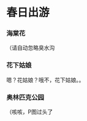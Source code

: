 # 春日出游

### 海棠花

（请自动忽略臭水沟
<ImgPlayer :imgs="[
    'https://fudongdong-statics.oss-cn-beijing.aliyuncs.com/images/20220411/11fd0953186043fda7bf577c04f7dd8c.png?x-oss-process=image/resize,w_800/quality,q_80',
    'https://fudongdong-statics.oss-cn-beijing.aliyuncs.com/images/20220411/b66313a265664a38a2426e043dcb2bc3.png?x-oss-process=image/resize,w_800/quality,q_80',
    'https://fudongdong-statics.oss-cn-beijing.aliyuncs.com/images/20220411/233721b11c8a438da4567f2583372eb5.png?x-oss-process=image/resize,w_800/quality,q_80',
    'https://fudongdong-statics.oss-cn-beijing.aliyuncs.com/images/20220411/0f3bec81bb1a4ee68bef186589fc8472.png?x-oss-process=image/resize,w_800/quality,q_80'
]" />



### 花下姑娘

嗯？花姑娘？哦不，花下姑娘。。
<ImgPlayer :imgs="[
'https://fudongdong-statics.oss-cn-beijing.aliyuncs.com/images/20220411/607e03f3ea6748409a8d771d431a1dac.png?x-oss-process=image/resize,w_800/quality,q_80',
'https://fudongdong-statics.oss-cn-beijing.aliyuncs.com/images/20220411/d93844443d894dcea6cd32a498a8119a.png?x-oss-process=image/resize,w_800/quality,q_80',
'https://fudongdong-statics.oss-cn-beijing.aliyuncs.com/images/20220411/4980dc03b93445838763eda01b713f0b.png?x-oss-process=image/resize,w_800/quality,q_80',
'https://fudongdong-statics.oss-cn-beijing.aliyuncs.com/images/20220411/5b30c7640473434f839a939fba242282.png?x-oss-process=image/resize,w_800/quality,q_80',
'https://fudongdong-statics.oss-cn-beijing.aliyuncs.com/images/20220411/8e8f808e1ecb48ddbf6727ae6ad596be.png?x-oss-process=image/resize,w_800/quality,q_80',
'https://fudongdong-statics.oss-cn-beijing.aliyuncs.com/images/20220411/6b8b9be7595b4cc3ad05bf4ae977b8ae.png?x-oss-process=image/resize,w_800/quality,q_80',
]" />



### 奥林匹克公园

（咳咳，P图过头了
<ImgPlayer :imgs="[
'https://fudongdong-statics.oss-cn-beijing.aliyuncs.com/images/20220411/8339350e2ed944599b1033608d0c112c.png?x-oss-process=image/resize,w_800/quality,q_80',
'https://fudongdong-statics.oss-cn-beijing.aliyuncs.com/images/20220411/a0e676d11d32479db51fbb286727226c.png?x-oss-process=image/resize,w_800/quality,q_80',
'https://fudongdong-statics.oss-cn-beijing.aliyuncs.com/images/20220411/63d01ba7c54342c4b91e0d48ae81ec0a.png?x-oss-process=image/resize,w_800/quality,q_80',
'https://fudongdong-statics.oss-cn-beijing.aliyuncs.com/images/20220411/a5f217fab28b4837a488a12d32f426cb.png?x-oss-process=image/resize,w_800/quality,q_80',
]" />

